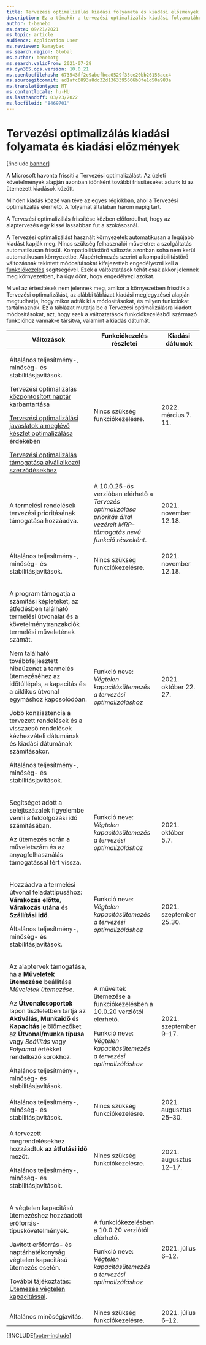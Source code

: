 ```yaml
---
title: Tervezési optimalizálás kiadási folyamata és kiadási előzmények
description: Ez a témakör a tervezési optimalizálás kiadási folyamatához és kiadási előzményeihez nyújt tájékoztatást.
author: t-benebo
ms.date: 09/21/2021
ms.topic: article
audience: Application User
ms.reviewer: kamaybac
ms.search.region: Global
ms.author: benebotg
ms.search.validFrom: 2021-07-28
ms.dyn365.ops.version: 10.0.21
ms.openlocfilehash: 673543ff2c9abefbca0529f35ce20bb26156acc4
ms.sourcegitcommit: ad1afc6893a8dc32d1363395666b0fe1d50e983a
ms.translationtype: MT
ms.contentlocale: hu-HU
ms.lasthandoff: 03/23/2022
ms.locfileid: "8469701"
---
```

# <a name="planning-optimization-release-process-and-release-history"></a>Tervezési optimalizálás kiadási folyamata és kiadási előzmények

[!include [banner](../../includes/banner.md)]

A Microsoft havonta frissíti a Tervezési optimalizálást. Az üzleti követelmények alapján azonban időnként további frissítéseket adunk ki az ütemezett kiadások között.

Minden kiadás közzé van téve az egyes régiókban, ahol a Tervezési optimalizálás elérhető. A folyamat általában három napig tart.

A Tervezési optimalizálás frissítése közben előfordulhat, hogy az alaptervezés egy kissé lassabban fut a szokásosnál.

A Tervezési optimalizálást használt környezetek automatikusan a legújabb kiadást kapják meg. Nincs szükség felhasználói műveletre: a szolgáltatás automatikusan frissül. Kompatibilitástörő változás azonban soha nem kerül automatikusan környezetbe. Alapértelmezés szerint a kompatibilitástörő változásnak tekintett módosításokat kifejezetteb engedélyezni kell a [funkciókezelés](../../../fin-ops-core/fin-ops/get-started/feature-management/feature-management-overview.md) segítségével. Ezek a változtatások tehát csak akkor jelennek meg környezetben, ha úgy dönt, hogy engedélyezi azokat.

Mivel az értesítések nem jelennek meg, amikor a környezetben frissítik a Tervezési optimalizálást, az alábbi táblázat kiadási megjegyzései alapján megtudhatja, hogy mikor adták ki a módosításokat, és milyen funkciókat tartalmaznak. Ez a táblázat mutatja be a Tervezési optimalizálásra kiadott módosításokat, azt, hogy ezek a változtatások funkciókezelésből származó funkcióhoz vannak-e társítva, valamint a kiadás dátumát.

| Változások | Funkciókezelés részletei | Kiadási dátumok |
|---|---|---|
| <p>Általános teljesítmény-, minőség- és stabilitásjavítások.<p>[Tervezési optimalizálás központosított naptár karbantartása](../supply-chain-calendars-master-planning.md)<p>[Tervezési optimalizálási javaslatok a meglévő készlet optimalizálása érdekében](../action-messages.md)<p>[Tervezési optimalizálás támogatása alvállalkozói szerződésekhez](../../production-control/manage-subcontract-work-production.md) | Nincs szükség funkciókezelésre. | 2022. március 7. 11. |
| <p>A termelési rendelések tervezési prioritásának támogatása hozzáadva. | A 10.0.25-ös verzióban elérhető a *Tervezés optimalizálása prioritás által vezérelt MRP-támogatás nevű funkció részeként*. | 2021. november 12.18. |
| <p>Általános teljesítmény-, minőség- és stabilitásjavítások. | Nincs szükség funkciókezelésre. | 2021. november 12.18. |
| <p>A program támogatja a számítási képleteket, az átfedésben található termelési útvonalat és a követelménytranzakciók termelési műveletének számát.</p><p>Nem található továbbfejlesztett hibaüzenet a termelés ütemezéséhez az időtúllépés, a kapacitás és a ciklikus útvonal egymáshoz kapcsolódóan.</p><p>Jobb konzisztencia a tervezett rendelések és a visszaeső rendelések kézhezvételi dátumának és kiadási dátumának számításakor.</p><p>Általános teljesítmény-, minőség- és stabilitásjavítások. | Funkció neve: *Végtelen kapacitásütemezés a tervezési optimalizáláshoz* | 2021. október 22. 27. |
| <p>Segítséget adott a selejtszázalék figyelembe venni a feldolgozási idő számításában.</p><p>Az ütemezés során a műveletszám és az anyagfelhasználás támogatással tért vissza. | Funkció neve: *Végtelen kapacitásütemezés a tervezési optimalizáláshoz* | 2021. október 5.7. |
| <p>Hozzáadva a termelési útvonal feladattípusához: **Várakozás előtte**, **Várakozás utána** és **Szállítási idő**.</p><p>Általános teljesítmény-, minőség- és stabilitásjavítások. | Funkció neve: *Végtelen kapacitásütemezés a tervezési optimalizáláshoz* | 2021. szeptember 25.30. |
| <p>Az alaptervek támogatása, ha a **Műveletek ütemezése** beállítása *Műveletek ütemezése*.</p><p>Az **Útvonalcsoportok** lapon tiszteletben tartja az **Aktiválás**, **Munkaidő** és **Kapacitás** jelölőmezőket az **Útvonal/munka típusa** vagy *Beállítás* vagy *Folyamat* értékkel rendelkező sorokhoz. </p><p>Általános teljesítmény-, minőség- és stabilitásjavítások. | <p>A műveltek ütemezése a funkciókezelésben a 10.0.20 verziótól elérhető.</p><p>Funkció neve: *Végtelen kapacitásütemezés a tervezési optimalizáláshoz*</p>  | 2021. szeptember 9–17. |
| Általános teljesítmény-, minőség- és stabilitásjavítások. | Nincs szükség funkciókezelésre. | 2021. augusztus 25–30. |
| <p>A tervezett megrendelésekhez hozzáadtuk **az átfutási idő** mezőt.</p><p>Általános teljesítmény-, minőség- és stabilitásjavítások.</p> | Nincs szükség funkciókezelésre. | 2021. augusztus 12–17. |
| <p>A végtelen kapacitású ütemezéshez hozzáadott erőforrás-típuskövetelmények.</p><p>Javított erőforrás- és naptárhatékonyság végtelen kapacitású ütemezés esetén.</p><p>További tájékoztatás: [Ütemezés végtelen kapacitással](infinite-capacity-planning.md). | <p>A funkciókezelésben a 10.0.20 verziótól elérhető.</p><p>Funkció neve: *Végtelen kapacitásütemezés a tervezési optimalizáláshoz*</p> | 2021. július 6–12. |
| Általános minőségjavítás. | Nincs szükség funkciókezelésre. | 2021. július 6–12. |

[!INCLUDE[footer-include](../../../includes/footer-banner.md)]
